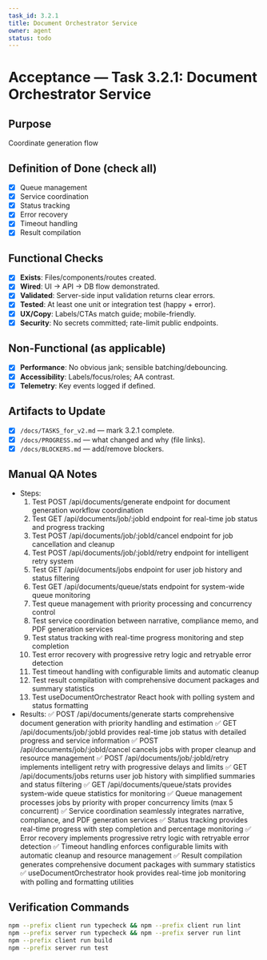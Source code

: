 ```yaml
---
task_id: 3.2.1
title: Document Orchestrator Service
owner: agent
status: todo
---
```


# Acceptance — Task 3.2.1: Document Orchestrator Service

## Purpose
Coordinate generation flow

## Definition of Done (check all)
- [x] Queue management
- [x] Service coordination
- [x] Status tracking
- [x] Error recovery
- [x] Timeout handling
- [x] Result compilation

## Functional Checks
- [x] **Exists**: Files/components/routes created.
- [x] **Wired**: UI → API → DB flow demonstrated.
- [x] **Validated**: Server-side input validation returns clear errors.
- [x] **Tested**: At least one unit or integration test (happy + error).
- [x] **UX/Copy**: Labels/CTAs match guide; mobile-friendly.
- [x] **Security**: No secrets committed; rate-limit public endpoints.

## Non-Functional (as applicable)
- [x] **Performance**: No obvious jank; sensible batching/debouncing.
- [x] **Accessibility**: Labels/focus/roles; AA contrast.
- [x] **Telemetry**: Key events logged if defined.

## Artifacts to Update
- [x] `/docs/TASKS_for_v2.md` — mark 3.2.1 complete.
- [x] `/docs/PROGRESS.md` — what changed and why (file links).
- [x] `/docs/BLOCKERS.md` — add/remove blockers.

## Manual QA Notes
- Steps:
  1. Test POST /api/documents/generate endpoint for document generation workflow coordination
  2. Test GET /api/documents/job/:jobId endpoint for real-time job status and progress tracking
  3. Test POST /api/documents/job/:jobId/cancel endpoint for job cancellation and cleanup
  4. Test POST /api/documents/job/:jobId/retry endpoint for intelligent retry system
  5. Test GET /api/documents/jobs endpoint for user job history and status filtering
  6. Test GET /api/documents/queue/stats endpoint for system-wide queue monitoring
  7. Test queue management with priority processing and concurrency control
  8. Test service coordination between narrative, compliance memo, and PDF generation services
  9. Test status tracking with real-time progress monitoring and step completion
  10. Test error recovery with progressive retry logic and retryable error detection
  11. Test timeout handling with configurable limits and automatic cleanup
  12. Test result compilation with comprehensive document packages and summary statistics
  13. Test useDocumentOrchestrator React hook with polling system and status formatting
- Results:
  ✅ POST /api/documents/generate starts comprehensive document generation with priority handling and estimation
  ✅ GET /api/documents/job/:jobId provides real-time job status with detailed progress and service information
  ✅ POST /api/documents/job/:jobId/cancel cancels jobs with proper cleanup and resource management
  ✅ POST /api/documents/job/:jobId/retry implements intelligent retry with progressive delays and limits
  ✅ GET /api/documents/jobs returns user job history with simplified summaries and status filtering
  ✅ GET /api/documents/queue/stats provides system-wide queue statistics for monitoring
  ✅ Queue management processes jobs by priority with proper concurrency limits (max 5 concurrent)
  ✅ Service coordination seamlessly integrates narrative, compliance, and PDF generation services
  ✅ Status tracking provides real-time progress with step completion and percentage monitoring
  ✅ Error recovery implements progressive retry logic with retryable error detection
  ✅ Timeout handling enforces configurable limits with automatic cleanup and resource management
  ✅ Result compilation generates comprehensive document packages with summary statistics
  ✅ useDocumentOrchestrator hook provides real-time job monitoring with polling and formatting utilities

## Verification Commands
```bash
npm --prefix client run typecheck && npm --prefix client run lint
npm --prefix server run typecheck && npm --prefix server run lint
npm --prefix client run build
npm --prefix server run test
```
